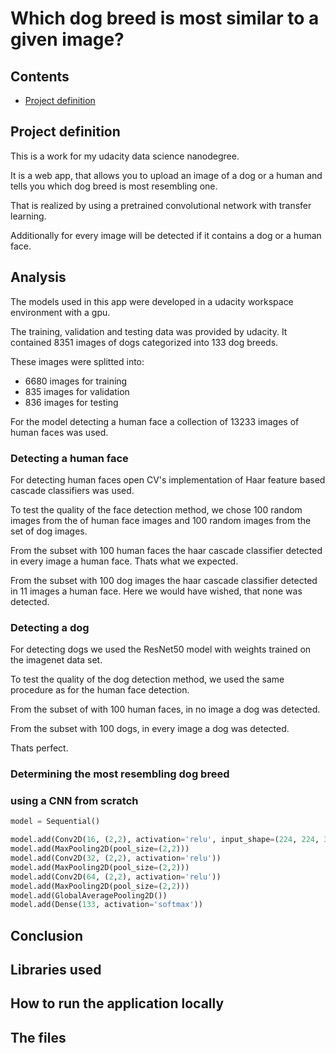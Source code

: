 # Which dog breed is most similar to a given image?

## Contents

* [Project definition](https://github.com/frankrefischer/dsnd-dogbreed/#project-definition)

## Project definition

This is a work for my udacity data science nanodegree.

It is a web app, that allows you to upload an image of a dog or a human and tells you which
dog breed is most resembling one.

That is realized by using a pretrained convolutional network with transfer learning.

Additionally for every image will be detected if it contains a dog or a human face.

## Analysis

The models used in this app were developed in a udacity workspace environment with a gpu.

The training, validation and testing data was provided by udacity.
It contained 8351 images of dogs categorized into 133 dog breeds.

These images were splitted into:
* 6680 images for training
* 835 images for validation
* 836 images for testing 

For the model detecting a human face a collection of 13233 images of human faces was used.

### Detecting a human face

For detecting human faces open CV's implementation of Haar feature based cascade classifiers was used.

To test the quality of the face detection method, we chose 100 random images from the of human face images and 100 random images from the set of dog images.

From the subset with 100 human faces the haar cascade classifier detected in every image a human face. Thats what we expected.

From the subset with 100 dog images the haar cascade classifier detected in 11 images a human face. Here we would have wished, that none was detected.

### Detecting a dog

For detecting dogs we used the ResNet50 model with weights trained on the imagenet data set.

To test the quality of the dog detection method, we used the same procedure as for the human face detection.

From the subset of with 100 human faces, in no image a dog was detected.

From the subset with 100 dogs, in every image a dog was detected.

Thats perfect.

### Determining the most resembling dog breed

### using a CNN from scratch

```python
model = Sequential()

model.add(Conv2D(16, (2,2), activation='relu', input_shape=(224, 224, 3)))
model.add(MaxPooling2D(pool_size=(2,2)))
model.add(Conv2D(32, (2,2), activation='relu'))
model.add(MaxPooling2D(pool_size=(2,2)))
model.add(Conv2D(64, (2,2), activation='relu'))
model.add(MaxPooling2D(pool_size=(2,2)))
model.add(GlobalAveragePooling2D())
model.add(Dense(133, activation='softmax'))
```



## Conclusion

## Libraries used

## How to run the application locally

## The files

